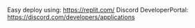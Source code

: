 Easy deploy using: https://replit.com/
Discord DeveloperPortal: https://discord.com/developers/applications
